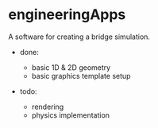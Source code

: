 # engineeringApps
A software for creating a bridge simulation.

- done:
  - basic 1D & 2D geometry
  - basic graphics template setup

- todo:
  - rendering
  - physics implementation
